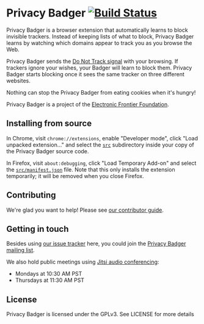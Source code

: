 Privacy Badger [![Build Status](https://travis-ci.org/EFForg/privacybadger.svg?branch=master)](https://travis-ci.org/EFForg/privacybadger)
===================
Privacy Badger is a browser extension that automatically learns to block invisible trackers. Instead of keeping lists of what to block, Privacy Badger learns by watching which domains appear to track you as you browse the Web.

Privacy Badger sends the [Do Not Track signal](https://www.eff.org/issues/do-not-track) with your browsing. If trackers ignore your wishes, your Badger will learn to block them. Privacy Badger starts blocking once it sees the same tracker on three different websites.

Nothing can stop the Privacy Badger from eating cookies when it's hungry!

Privacy Badger is a project of the [Electronic Frontier Foundation](https://www.eff.org).


## Installing from source

In Chrome, visit `chrome://extensions`, enable "Developer mode", click "Load unpacked extension..." and select the [`src`](src/) subdirectory inside your copy of the Privacy Badger source code.

In Firefox, visit `about:debugging`, click "Load Temporary Add-on" and select the [`src/manifest.json`](src/manifest.json) file. Note that this only installs the extension temporarily; it will be removed when you close Firefox.


## Contributing

We're glad you want to help! Please see [our contributor guide](/CONTRIBUTING.md).


## Getting in touch

Besides using [our issue tracker](https://github.com/EFForg/privacybadger/issues) here, you could join the [Privacy Badger mailing list](https://lists.eff.org/mailman/listinfo/privacybadger).

We also hold public meetings using [Jitsi audio conferencing](https://meet.jit.si/PoliteBadgersSingEuphoricly):
- Mondays at 10:30 AM PST
- Thursdays at 11:30 AM PST


## License

Privacy Badger is licensed under the GPLv3. See LICENSE for more details
